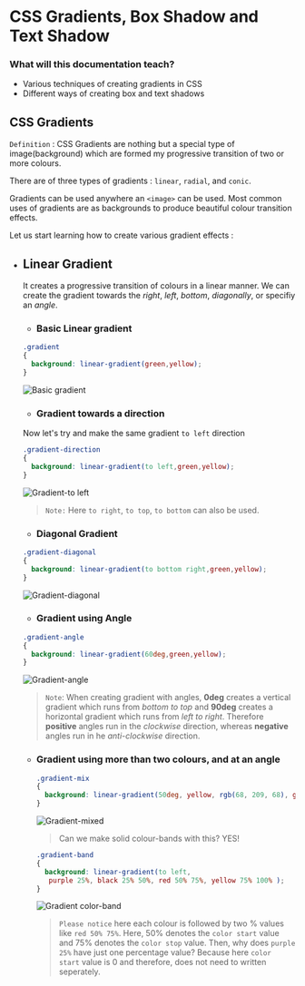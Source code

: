 # CSS Gradients, Box Shadow and Text Shadow

### What will this documentation teach?
* Various techniques of creating gradients in CSS
* Different ways of creating box and text shadows

## CSS Gradients
`Definition` : CSS Gradients are nothing but a special type of image(background) which are formed my progressive transition of two or more colours.

There are of three types of gradients : `linear`, `radial`, and `conic`.

Gradients can be used anywhere an  `<image>` can be used. Most common uses of gradients are as backgrounds to produce beautiful colour transition effects.

Let us start learning how to create various gradient effects :
* ## Linear Gradient
  It creates a progressive transition of colours in a linear manner.
  We can create the gradient towards the _right_, _left_, _bottom_, _diagonally_, or specifiy an _angle_.
  
  * ### Basic Linear gradient
  ```css
  .gradient
  {
    background: linear-gradient(green,yellow);
  }
  ```
  ![Basic gradient](https://raw.githubusercontent.com/srijanishere/winter-of-contributing/Frontend_Web_Development_HTML_CSS_JS/Web_Development/FrontEnd/CSS%20Gradients%2C%20Box%20Shadow%2C%20Text%20Shadow/Assets/Basic%20Linear%20Gradient.png)
  
  * ### Gradient towards a direction
   Now let's try and make the same gradient `to left` direction
   
  ```css
  .gradient-direction
  {
    background: linear-gradient(to left,green,yellow);
  }
  ```
  ![Gradient-to left](https://raw.githubusercontent.com/srijanishere/winter-of-contributing/Frontend_Web_Development_HTML_CSS_JS/Web_Development/FrontEnd/CSS%20Gradients%2C%20Box%20Shadow%2C%20Text%20Shadow/Assets/Gradient-to%20left.png)
  
  > `Note:` Here  `to right`, `to top`, `to bottom` can also be used.

  * ### Diagonal Gradient
  ```css
  .gradient-diagonal
  {
    background: linear-gradient(to bottom right,green,yellow);
  }
  ```
  ![Gradient-diagonal](https://raw.githubusercontent.com/srijanishere/winter-of-contributing/Frontend_Web_Development_HTML_CSS_JS/Web_Development/FrontEnd/CSS%20Gradients%2C%20Box%20Shadow%2C%20Text%20Shadow/Assets/Gradient-diagonal.png)
  
  * ### Gradient using Angle
  ```css
  .gradient-angle
  {
    background: linear-gradient(60deg,green,yellow);
  }
  ```
 
  ![Gradient-angle](https://raw.githubusercontent.com/srijanishere/winter-of-contributing/Frontend_Web_Development_HTML_CSS_JS/Web_Development/FrontEnd/CSS%20Gradients%2C%20Box%20Shadow%2C%20Text%20Shadow/Assets/Gradient-angle.png)
  
  > `Note`: When creating gradient with angles, **0deg** creates a vertical gradient which runs from _bottom to top_ and **90deg** creates a            horizontal gradient which runs from _left to right_. Therefore **positive** angles run in the _clockwise_ direction, whereas **negative**          angles run in he _anti-clockwise_ direction.
  
  * ### Gradient using more than two colours, and at an angle
    ```css
    .gradient-mix
    {
      background: linear-gradient(50deg, yellow, rgb(68, 209, 68), green);
    }
    ```
    ![Gradient-mixed](https://raw.githubusercontent.com/srijanishere/winter-of-contributing/Frontend_Web_Development_HTML_CSS_JS/Web_Development/FrontEnd/CSS%20Gradients%2C%20Box%20Shadow%2C%20Text%20Shadow/Assets/Gradient-mixed.png)

    > Can we make solid colour-bands with this? YES!
    ```css
    .gradient-band
    {
      background: linear-gradient(to left,
       purple 25%, black 25% 50%, red 50% 75%, yellow 75% 100% );
    }
    ```
    ![Gradient color-band](https://raw.githubusercontent.com/srijanishere/winter-of-contributing/Frontend_Web_Development_HTML_CSS_JS/Web_Development/FrontEnd/CSS%20Gradients%2C%20Box%20Shadow%2C%20Text%20Shadow/Assets/Gradient-band.png)

    > `Please notice` here each colour is followed by two % values like `red 50% 75%`. Here, 50% denotes the `color start` value and 75% denotes        the `color stop` value. Then, why does `purple 25%` have just one percentage value? Because here `color start` value is 0 and therefore, does      not need to written seperately.
